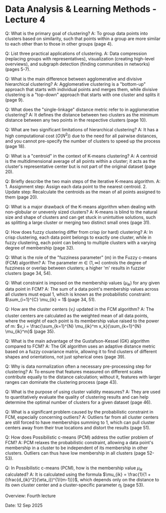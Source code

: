 # Data Analysis & Learning Methods - Lecture 4

Q: What is the primary goal of clustering?
A: To group data points into clusters based on similarity, such that points within a group are more similar to each other than to those in other groups (page 4).

Q: List three practical applications of clustering.
A: Data compression (replacing groups with representatives), visualization (creating high-level overviews), and subgraph detection (finding communities in networks) (pages 5-7).

Q: What is the main difference between agglomerative and divisive hierarchical clustering?
A: Agglomerative clustering is a "bottom-up" approach that starts with individual points and merges them, while divisive clustering is a "top-down" approach that starts with one cluster and splits it (page 9).

Q: What does the "single-linkage" distance metric refer to in agglomerative clustering?
A: It defines the distance between two clusters as the minimum distance between any two points in the respective clusters (page 10).

Q: What are two significant limitations of hierarchical clustering?
A: It has a high computational cost ($O(N^2)$) due to the need for all pairwise distances, and you cannot pre-specify the number of clusters to speed up the process (page 18).

Q: What is a "centroid" in the context of K-means clustering?
A: A centroid is the multidimensional average of all points within a cluster; it acts as the cluster's representative center but is not part of the original dataset (page 20).

Q: Briefly describe the two main steps of the iterative K-means algorithm.
A: 1. Assignment step: Assign each data point to the nearest centroid. 2. Update step: Recalculate the centroids as the mean of all points assigned to them (page 20).

Q: What is a major drawback of the K-means algorithm when dealing with non-globular or unevenly sized clusters?
A: K-means is blind to the natural size and shape of clusters and can get stuck in unintuitive solutions, such as splitting a large cluster or merging two distinct small ones (page 31).

Q: How does fuzzy clustering differ from crisp (or hard) clustering?
A: In crisp clustering, each data point belongs to exactly one cluster, while in fuzzy clustering, each point can belong to multiple clusters with a varying degree of membership (page 32).

Q: What is the role of the "fuzziness parameter" (m) in the Fuzzy c-means (FCM) algorithm?
A: The parameter $m \in (1, \infty)$ controls the degree of fuzziness or overlap between clusters; a higher 'm' results in fuzzier clusters (page 34, 54).

Q: What constraint is imposed on the membership values ($\mu_{ik}$) for any given data point in FCM?
A: The sum of a data point's membership values across all clusters must equal 1, which is known as the probabilistic constraint: $\sum_{i=1}^{C} \mu_{ik} = 1$ (page 34, 51).

Q: How are the cluster centers ($v_i$) updated in the FCM algorithm?
A: The cluster centers are calculated as the weighted mean of all data points, where the weight of each point is its membership value raised to the power of m: $v_i = \frac{\sum_{k=1}^{N} \mu_{ik}^m x_k}{\sum_{k=1}^{N} \mu_{ik}^m}$ (page 35).

Q: What is the main advantage of the Gustafson-Kessel (GK) algorithm compared to FCM?
A: The GK algorithm uses an adaptive distance metric based on a fuzzy covariance matrix, allowing it to find clusters of different shapes and orientations, not just spherical ones (page 39).

Q: Why is data normalization often a necessary pre-processing step for clustering?
A: To ensure that features measured on different scales contribute equally to the distance calculation; without it, features with larger ranges can dominate the clustering process (page 43).

Q: What is the purpose of using cluster validity measures?
A: They are used to quantitatively evaluate the quality of clustering results and can help determine the optimal number of clusters for a given dataset (page 46).

Q: What is a significant problem caused by the probabilistic constraint in FCM, especially concerning outliers?
A: Outliers far from all cluster centers are still forced to have memberships summing to 1, which can pull cluster centers away from their true locations and distort the results (page 51).

Q: How does Possibilistic c-means (PCM) address the outlier problem of FCM?
A: PCM relaxes the probabilistic constraint, allowing a data point's membership in a cluster to be independent of its membership in other clusters. Outliers can thus have low membership in all clusters (page 52-53).

Q: In Possibilistic c-means (PCM), how is the membership value $\mu_{ik}$ calculated?
A: It is calculated using the formula $\mu_{ik} = \frac{1}{1 + (\frac{d_{ik}^2}{\eta_i})^{1/(m-1)}}$, which depends only on the distance to its own cluster center and a cluster-specific parameter $\eta_i$ (page 53).


Overview: Fourth lecture

Date: 12 Sep 2025
